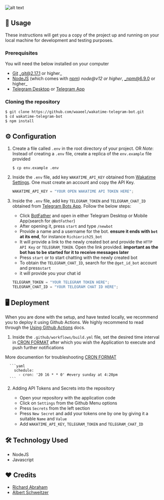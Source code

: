 ![alt text](https://github.com/waaeel/wakatime-telegram-bot/blob/master/screenshot.png?raw=true)
## 📖 Usage

These instructions will get you a copy of the project up and running on your local machine for development and testing purposes.

### Prerequisites

You will need the below installed on your computer

- [Git](https://git-scm.com) _git@2.17.1 or higher\_
- [NodeJS](https://nodejs.org/en/download/) (which comes with [npm](http://npmjs.com)) _node@v12 or higher_, _npm@6.9.0 or higher\_
- [Telegram Desktop](https://desktop.telegram.org/) or [Telegram App](https://play.google.com/store/apps/details?id=org.telegram.messenger&hl=en_IN&gl=US)

### Cloning the repository

```sh
$ git clone https://github.com/waaeel/wakatime-telegram-bot.git
$ cd wakatime-telegram-bot
$ npm install
```

## ⚙️ Configuration

1. Create a file called `.env` in the root directory of your project. OR
   _Note_: Instead of creating a `.env` file, create a replica of the `env.example` file provided

   ```shell
   $ cp env.example .env
   ```

2. Inside the `.env` file, add key `WAKATIME_API_KEY` obtained from [Wakatime Settings](https://wakatime.com/api-key). One must create an account and copy the API Key.

   ```javascript
   WAKATIME_API_KEY = "YOUR OPEN WAKATIME API TOKEN HERE";
   ```

3. Inside the `.env` file, add key `TELEGRAM_TOKEN` and `TELEGRAM_CHAT_ID` obtained from [Telegram Bots App](https://core.telegram.org/bots). Follow the below steps:

   - Click [BotFather](https://t.me/botfather) and open in either Telegram Desktop or Mobile App(search for `@BotFather`)
   - After opening it, press `start` and type `/newbot`
   - Provide a name and a username for the bot. **ensure it ends with `bot` at its end**, for instance `Richierich25_bot`
   - It will provide a link to the newly created bot and provide the `HTTP API Key` or `TELEGRAM_TOKEN`. Open the link provided. **important as the bot has to be started for it to receive messages later**
   - Press `start` or to start chatting with the newly created bot
   - To obtain the `TELEGRAM_CHAT_ID`, search for the `@get_id_bot` account and press`start`
   - it will provide you your chat id

   ```javascript
   TELEGRAM_TOKEN = "YOUR TELEGRAM TOKEN HERE";
   TELEGRAM_CHAT_ID = "YOUR TELEGRAM CHAT ID HERE";
   ```

## 🖥️ Deployment

When you are done with the setup, and have tested locally, we recommend you to deploy it using Github Actions.
We highly recommend to read through the [Using Github Actions](https://docs.github.com/en/free-pro-team@latest/actions/quickstart) docs.

1. Inside the `.github/workflows/build.yml` file, set the desired time interval in [CRON FORMAT](https://www.freeformatter.com/cron-expression-generator-quartz.html) after which you wish the Application to execute and push further notifications

More documention for troubleshooting [CRON FORMAT](https://docs.github.com/en/actions/learn-github-actions/events-that-trigger-workflows)

      ```yaml
        schedule:
          - cron: '20 16 * * 0' #every sunday at 4:20pm
      ```

2. Adding API Tokens and Secrets into the repository

   - Open your repository with the application code
   - Click on `Settings` from the Github Menu options
   - Press `Secrets` from the left section
   - Press `New Secret` and add your tokens one by one by giving it a suitable `Name` and `Value`
   - Add `WAKATIME_API_KEY`, `TELEGRAM_TOKEN` and `TELEGRAM_CHAT_ID`

## 🛠️ Technology Used

- NodeJS
- Javascript

## ❤️ Credits

- [Richard Abraham](https://github.com/richierich25/weather-bot)
- [Albert Schweitzer](https://chatbotslife.com/code-every-day-c26022045099)
